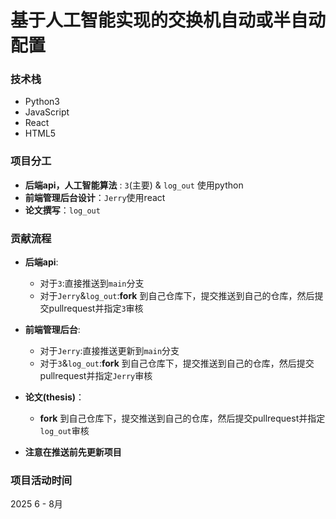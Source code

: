 # 基于人工智能实现的交换机自动或半自动配置

### 技术栈
- Python3
- JavaScript
- React
- HTML5

### 项目分工
- **后端api，人工智能算法** : `3`(主要) & `log_out` 使用python
- **前端管理后台设计**：`Jerry`使用react 
- **论文撰写**：`log_out`

### 贡献流程

- **后端api**:
    - 对于`3`:直接推送到`main`分支
    - 对于`Jerry`&`log_out`:**fork** 到自己仓库下，提交推送到自己的仓库，然后提交pullrequest并指定`3`审核

- **前端管理后台**:
    - 对于`Jerry`:直接推送更新到`main`分支
    - 对于`3`&`log_out`:**fork** 到自己仓库下，提交推送到自己的仓库，然后提交pullrequest并指定`Jerry`审核

- **论文(thesis)**：
    - **fork** 到自己仓库下，提交推送到自己的仓库，然后提交pullrequest并指定`log_out`审核

- **注意在推送前先更新项目**
### 项目活动时间
2025 6 - 8月
